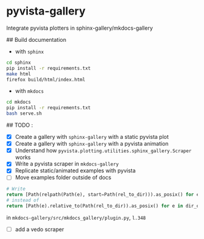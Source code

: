 # pyvista-gallery

Integrate pyvista plotters in sphinx-gallery/mkdocs-gallery

## Build documentation
 
- with `sphinx`
```bash
cd sphinx
pip install -r requirements.txt
make html
firefox build/html/index.html
```

- with `mkdocs`
```bash
cd mkdocs
pip install -r requirements.txt
bash serve.sh
```

## TODO :
- [x] Create a gallery with `sphinx-gallery` with a static pyvista plot 
- [x] Create a gallery with `sphinx-gallery` with a pyvista animation
- [x] Understand how `pyvista.plotting.utilities.sphinx_gallery.Scraper` works
- [x] Write a pyvista scraper in `mkdocs-gallery`
- [x] Replicate static/animated examples with pyvista
- [ ] Move examples folder outside of docs

```python
# Write
return [Path(relpath(Path(e), start=Path(rel_to_dir))).as_posix() for e in dir_or_list_of_dirs]
# instead of
return [Path(e).relative_to(Path(rel_to_dir)).as_posix() for e in dir_or_list_of_dirs]
```

in `mkdocs-gallery/src/mkdocs_gallery/plugin.py`, `l.348`

- [ ] add a vedo scraper

        
